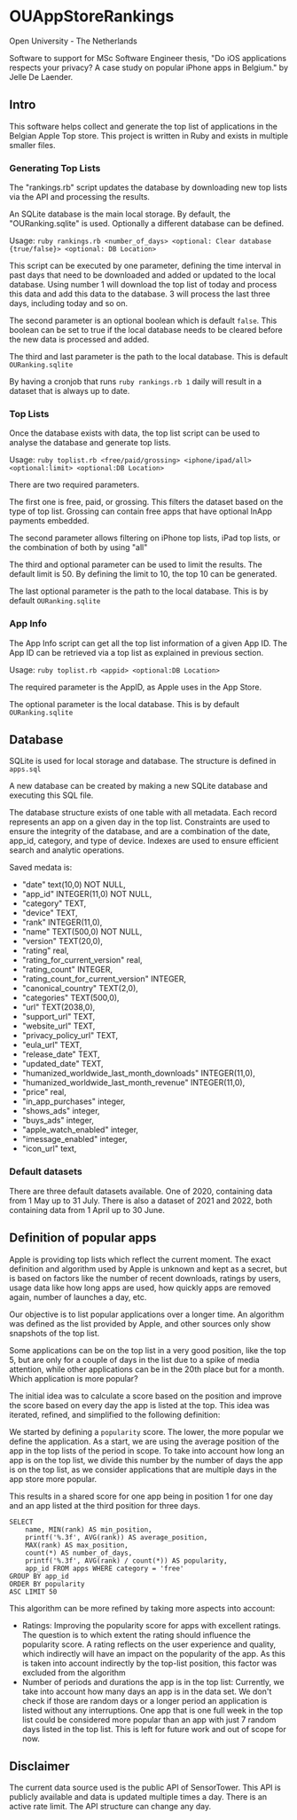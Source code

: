 # OUAppStoreRankings

Open University - The Netherlands

Software to support for MSc Software Engineer thesis, "Do iOS applications respects your privacy? A case study on popular iPhone apps in Belgium." by Jelle De Laender.

## Intro

This software helps collect and generate the top list of applications in the Belgian Apple Top store.
This project is written in Ruby and exists in multiple smaller files.

### Generating Top Lists

The "rankings.rb" script updates the database by downloading new top lists via the API and processing the results.

An SQLite database is the main local storage. By default, the "OURanking.sqlite" is used. Optionally a different database can be defined.

Usage:
`ruby rankings.rb <number_of_days> <optional: Clear database {true/false}> <optional: DB Location>`

This script can be executed by one parameter, defining the time interval in past days that need to be downloaded and added or updated to the local database.
Using number 1 will download the top list of today and process this data and add this data to the database.
3 will process the last three days, including today and so on.

The second parameter is an optional boolean which is default `false`.
This boolean can be set to true if the local database needs to be cleared before the new data is processed and added.

The third and last parameter is the path to the local database. This is default `OURanking.sqlite`

By having a cronjob that runs `ruby rankings.rb 1` daily will result in a dataset that is always up to date.

### Top Lists

Once the database exists with data, the top list script can be used to analyse the database and generate top lists.

Usage:
`ruby toplist.rb <free/paid/grossing> <iphone/ipad/all> <optional:limit> <optional:DB Location>`

There are two required parameters.

The first one is free, paid, or grossing. This filters the dataset based on the type of top list.
Grossing can contain free apps that have optional InApp payments embedded.

The second parameter allows filtering on iPhone top lists, iPad top lists, or the combination of both by using "all"

The third and optional parameter can be used to limit the results. The default limit is 50. By defining the limit to 10, the top 10 can be generated.

The last optional parameter is the path to the local database. This is by default `OURanking.sqlite` 

### App Info

The App Info script can get all the top list information of a given App ID.
The App ID can be retrieved via a top list as explained in previous section.

Usage:
`ruby toplist.rb <appid> <optional:DB Location>`

The required parameter is the AppID, as Apple uses in the App Store.

The optional parameter is the local database. This is by default `OURanking.sqlite` 

## Database

SQLite is used for local storage and database. The structure is defined in `apps.sql` 

A new database can be created by making a new SQLite database and executing this SQL file.

The database structure exists of one table with all metadata. Each record represents an app on a given day in the top list.
Constraints are used to ensure the integrity of the database, and are a combination of the date, app_id, category, and type of device.
Indexes are used to ensure efficient search and analytic operations.

Saved medata is:

- "date" text(10,0) NOT NULL,
- "app_id" INTEGER(11,0) NOT NULL,
- "category" TEXT,
- "device" TEXT,
- "rank" INTEGER(11,0),
- "name" TEXT(500,0) NOT NULL,
- "version" TEXT(20,0),
- "rating" real,
- "rating_for_current_version" real,
- "rating_count" INTEGER,
- "rating_count_for_current_version" INTEGER,
- "canonical_country" TEXT(2,0),
- "categories" TEXT(500,0),
- "url" TEXT(2038,0),
- "support_url" TEXT,
- "website_url" TEXT,
- "privacy_policy_url" TEXT,
- "eula_url" TEXT,
- "release_date" TEXT,
- "updated_date" TEXT,
- "humanized_worldwide_last_month_downloads" INTEGER(11,0),
- "humanized_worldwide_last_month_revenue" INTEGER(11,0),
- "price" real,
- "in_app_purchases" integer,
- "shows_ads" integer,
- "buys_ads" integer,
- "apple_watch_enabled" integer,
- "imessage_enabled" integer,
- "icon_url" text,

### Default datasets

There are three default datasets available.
One of 2020, containing data from 1 May up to 31 July.
There is also a dataset of 2021 and 2022, both containing data from 1 April up to 30 June.

## Definition of popular apps

Apple is providing top lists which reflect the current moment. The exact definition and algorithm used by Apple is unknown and kept as a secret, but is based on factors like the number of recent downloads, ratings by users, usage data like how long apps are used, how quickly apps are removed again, number of launches a day, etc.

Our objective is to list popular applications over a longer time. An algorithm was defined as the list provided by Apple, and other sources only show snapshots of the top list.

Some applications can be on the top list in a very good position, like the top 5, but are only for a couple of days in the list due to a spike of media attention, while other applications can be in the 20th place but for a month. Which application is more popular?

The initial idea was to calculate a score based on the position and improve the score based on every day the app is listed at the top. This idea was iterated, refined, and simplified to the following definition:

We started by defining a `popularity` score. The lower, the more popular we define the application.
As a start, we are using the average position of the app in the top lists of the period in scope.
To take into account how long an app is on the top list, we divide this number by the number of days the app is on the top list, as we consider applications that are multiple days in the app store more popular.

This results in a shared score for one app being in position 1 for one day and an app listed at the third position for three days.

```
SELECT
	name, MIN(rank) AS min_position,
	printf('%.3f', AVG(rank)) AS average_position,
	MAX(rank) AS max_position,
	count(*) AS number_of_days,
	printf('%.3f', AVG(rank) / count(*)) AS popularity,
	app_id FROM apps WHERE category = 'free'
GROUP BY app_id
ORDER BY popularity
ASC LIMIT 50
```


This algorithm can be more refined by taking more aspects into account:
- Ratings: Improving the popularity score for apps with excellent ratings. The question is to which extent the rating should influence the popularity score. A rating reflects on the user experience and quality, which indirectly will have an impact on the popularity of the app. As this is taken into account indirectly by the top-list position, this factor was excluded from the algorithm
- Number of periods and durations the app is in the top list: Currently, we take into account how many days an app is in the data set. We don't check if those are random days or a longer period an application is listed without any interruptions. One app that is one full week in the top list could be considered more popular than an app with just 7 random days listed in the top list. This is left for future work and out of scope for now.

## Disclaimer

The current data source used is the public API of SensorTower. This API is publicly available and data is updated multiple times a day.
There is an active rate limit. The API structure can change any day.
